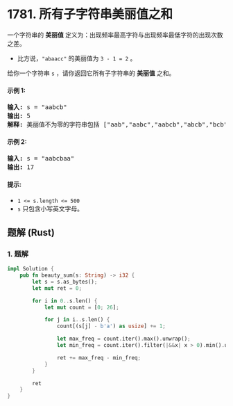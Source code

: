 # 1781. 所有子字符串美丽值之和
一个字符串的 **美丽值** 定义为：出现频率最高字符与出现频率最低字符的出现次数之差。

* 比方说，`"abaacc"` 的美丽值为 `3 - 1 = 2` 。

给你一个字符串 `s` ，请你返回它所有子字符串的 **美丽值** 之和。

#### 示例 1:
<pre>
<strong>输入:</strong> s = "aabcb"
<strong>输出:</strong> 5
<strong>解释:</strong> 美丽值不为零的字符串包括 ["aab","aabc","aabcb","abcb","bcb"] ，每一个字符串的美丽值都为 1 。
</pre>

#### 示例 2:
<pre>
<strong>输入:</strong> s = "aabcbaa"
<strong>输出:</strong> 17
</pre>

#### 提示:
* `1 <= s.length <= 500`
* `s` 只包含小写英文字母。

## 题解 (Rust)

### 1. 题解
```Rust
impl Solution {
    pub fn beauty_sum(s: String) -> i32 {
        let s = s.as_bytes();
        let mut ret = 0;

        for i in 0..s.len() {
            let mut count = [0; 26];

            for j in i..s.len() {
                count[(s[j] - b'a') as usize] += 1;

                let max_freq = count.iter().max().unwrap();
                let min_freq = count.iter().filter(|&&x| x > 0).min().unwrap();

                ret += max_freq - min_freq;
            }
        }

        ret
    }
}
```
